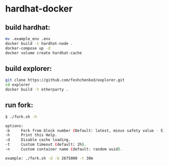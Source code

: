 # hardhat-docker

## build hardhat:
```bash
mv .example_env .env
docker build -t hardhat-node .
docker-compose up -d
docker volume create hardhat-cache
```

## build explorer:

```bash
git clone https://github.com/feshchenkod/explorer.git
cd explorer
docker build -t etherparty .
```

## run fork:
```bash
$ ./fork.sh -h

options:
-b     Fork from block number (Default: latest, minus safety value - 5). Should be 2675000 at least.
-h     Print this Help.
-d     Disable cache loading.
-t     Custom timeout (default: 2h).
-n     Custom container name (default: random uuid).

example: ./fork.sh -d -b 2675000 -t 30m
```